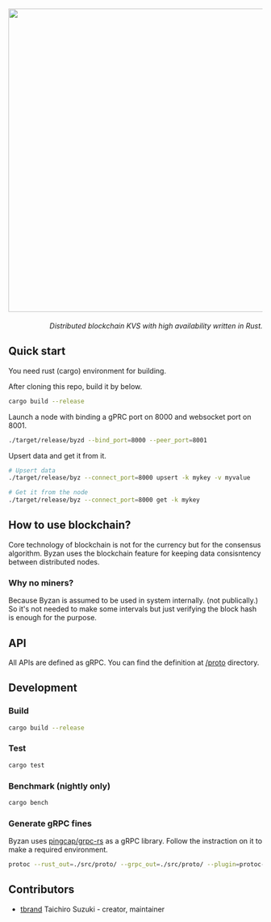 <h1 align="right">
  <img src="https://user-images.githubusercontent.com/3483230/45586645-ee774800-b935-11e8-971e-3a72e71db9ba.jpg" width="600px" />
</h1>

<p align="right">
  <i>Distributed blockchain KVS with high availability written in Rust.</i>
</p>

## Quick start

You need rust (cargo) environment for building.

After cloning this repo, build it by below.
```bash
cargo build --release
```

Launch a node with binding a gPRC port on 8000 and websocket port on 8001.
```bash
./target/release/byzd --bind_port=8000 --peer_port=8001
```

Upsert data and get it from it.
```bash
# Upsert data
./target/release/byz --connect_port=8000 upsert -k mykey -v myvalue

# Get it from the node
./target/release/byz --connect_port=8000 get -k mykey
```

## How to use blockchain?

Core technology of blockchain is not for the currency but for the consensus algorithm.
Byzan uses the blockchain feature for keeping data consisntency between distributed nodes.

### Why no miners?

Because Byzan is assumed to be used in system internally. (not publically.)
So it's not needed to make some intervals but just verifying the block hash is enough for the purpose.

## API

All APIs are defined as gRPC. You can find the definition at [/proto](https://github.com/tbrand/byzan/tree/master/proto) directory.

## Development

### Build
```bash
cargo build --release
```

### Test
```bash
cargo test
```

### Benchmark (nightly only)
```bash
cargo bench
```

### Generate gRPC fines

Byzan uses [pingcap/grpc-rs](https://github.com/pingcap/grpc-rs) as a gRPC library.
Follow the instraction on it to make a required environment.

```bash
protoc --rust_out=./src/proto/ --grpc_out=./src/proto/ --plugin=protoc-gen-grpc=`which grpc_rust_plugin` proto/byzan.proto
```

## Contributors
- [tbrand](https://github.com/tbrand) Taichiro Suzuki - creator, maintainer
